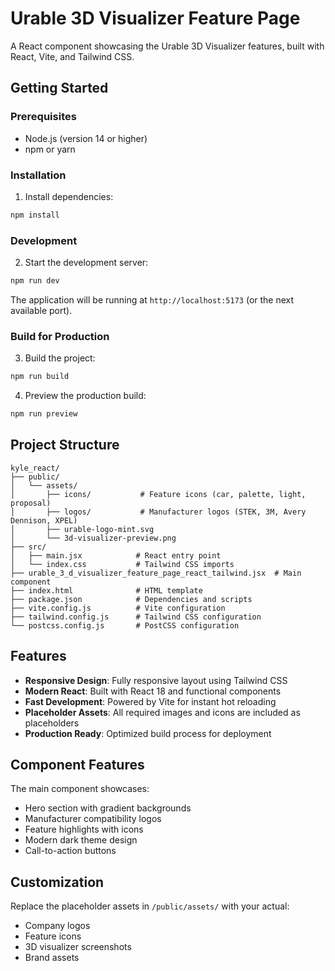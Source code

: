 # Urable 3D Visualizer Feature Page

A React component showcasing the Urable 3D Visualizer features, built with React, Vite, and Tailwind CSS.

## Getting Started

### Prerequisites
- Node.js (version 14 or higher)
- npm or yarn

### Installation

1. Install dependencies:
```bash
npm install
```

### Development

2. Start the development server:
```bash
npm run dev
```

The application will be running at `http://localhost:5173` (or the next available port).

### Build for Production

3. Build the project:
```bash
npm run build
```

4. Preview the production build:
```bash
npm run preview
```

## Project Structure

```
kyle_react/
├── public/
│   └── assets/
│       ├── icons/           # Feature icons (car, palette, light, proposal)
│       ├── logos/           # Manufacturer logos (STEK, 3M, Avery Dennison, XPEL)
│       ├── urable-logo-mint.svg
│       └── 3d-visualizer-preview.png
├── src/
│   ├── main.jsx            # React entry point
│   └── index.css           # Tailwind CSS imports
├── urable_3_d_visualizer_feature_page_react_tailwind.jsx  # Main component
├── index.html              # HTML template
├── package.json            # Dependencies and scripts
├── vite.config.js          # Vite configuration
├── tailwind.config.js      # Tailwind CSS configuration
└── postcss.config.js       # PostCSS configuration
```

## Features

- **Responsive Design**: Fully responsive layout using Tailwind CSS
- **Modern React**: Built with React 18 and functional components
- **Fast Development**: Powered by Vite for instant hot reloading
- **Placeholder Assets**: All required images and icons are included as placeholders
- **Production Ready**: Optimized build process for deployment

## Component Features

The main component showcases:
- Hero section with gradient backgrounds
- Manufacturer compatibility logos
- Feature highlights with icons
- Modern dark theme design
- Call-to-action buttons

## Customization

Replace the placeholder assets in `/public/assets/` with your actual:
- Company logos
- Feature icons
- 3D visualizer screenshots
- Brand assets